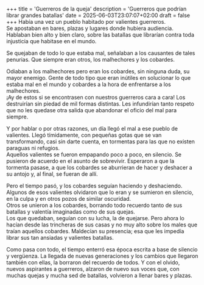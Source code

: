 +++
title = 'Guerreros de la queja'
description = 'Guerreros que podrían librar grandes batallas'
date = 2025-06-03T23:07:07+02:00
draft = false
+++
Había una vez un pueblo habitado por valientes guerreros.   
Se apostaban en bares, plazas y lugares donde hubiera audiencia. Hablaban bien alto y bien claro, sobre las batallas que librarían contra toda injusticia que habitase en el mundo.

Se quejaban de todo lo que estaba mal, señalaban a los causantes de tales penurias. Que siempre eran otros, los malhechores y los cobardes. 

Odiaban a los malhechores pero eran los cobardes, sin ninguna duda, su mayor enemigo. Gente de todo tipo que eran inútiles en solucionar lo que estaba mal en el mundo y cobardes a la hora de enfrentarse a los malhechores.  
¡Ay de estos si se encontrasen con nuestros guerreros cara a cara! Los destruirían sin piedad de mil formas distintas. Les infundirían tanto respeto que no les quedase otra salida que abandonar el oficio del mal para siempre.

Y por hablar o por otras razones, un día llegó el mal a ese pueblo de valientes. Llegó tímidamente, con pequeñas gotas que se van transformando, casi sin darte cuenta, en tormentas para las que no existen paraguas ni refugios.  
Aquellos valientes se fueron empapando poco a poco, en silencio. Se pusieron de acuerdo en el asunto de sobrevivir. Esperaron a que la tormenta pasase, a que los cobardes se aburrieran de hacer y deshacer a su antojo y, al final, se fueran de allí.

Pero el tiempo pasó, y los cobardes seguían haciendo y deshaciendo. Algunos de esos valientes olvidaron que lo eran y se sumieron en silencio, en la culpa y en otros pozos de similar oscuridad.  
Otros se unieron a los cobardes, borrando todo recuerdo tanto de sus batallas y valentía imaginadas como de sus quejas.  
Los que quedaban, seguían con su lucha, la de quejarse. Pero ahora lo hacían desde las trincheras de sus casas y no muy alto sobre los males que traían aquellos cobardes. Maldecían su presencia; esa que les impedía librar sus tan ansiadas y valientes batallas.

Como pasa con todo, el tiempo enterró esa época escrita a base de silencio y vergüenza. La llegada de nuevas generaciones y los cambios que llegaron también con ellas, la borraron del recuerdo de todos. Y con el olvido, nuevos aspirantes a guerreros, alzaron de nuevo sus voces que, con muchas quejas y mucha sed de batallas, volvieron a llenar bares y plazas.


